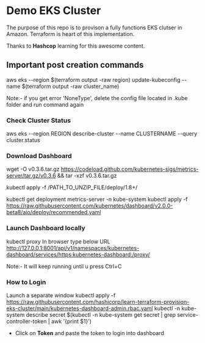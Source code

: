 # Demo EKS Cluster
The purpose of this repo is to provison a fully functions EKS clutser in Amazon.
Terraform is heart of this implementation.

Thanks to **Hashcop** learning for this awesome content.

## Important post creation commands

aws eks --region $(terraform output -raw region) update-kubeconfig --name $(terraform output -raw cluster_name)

Note:- if you get error 'NoneType', delete the config file located in .kube folder and run command again

### Check Cluster Status
aws eks --region REGION describe-cluster --name CLUSTERNAME --query cluster.status

### Download Dashboard

wget -O v0.3.6.tar.gz https://codeload.github.com/kubernetes-sigs/metrics-server/tar.gz/v0.3.6 && tar -xzf v0.3.6.tar.gz

kubectl apply -f /PATH_TO_UNZIP_FILE/deploy/1.8+/

kubectl get deployment metrics-server -n kube-system
kubectl apply -f https://raw.githubusercontent.com/kubernetes/dashboard/v2.0.0-beta8/aio/deploy/recommended.yaml

### Launch Dashboard locally

kubectl proxy
In browser type below URL  
http://127.0.0.1:8001/api/v1/namespaces/kubernetes-dashboard/services/https:kubernetes-dashboard:/proxy/

Note:- It will keep running until u press Ctrl+C

### How to Login
Launch a separate window
kubectl apply -f https://raw.githubusercontent.com/hashicorp/learn-terraform-provision-eks-cluster/main/kubernetes-dashboard-admin.rbac.yaml
kubectl -n kube-system describe secret $(kubectl -n kube-system get secret | grep service-controller-token | awk '{print $1}')

- Click on **Token** and paste the token to login into dashboard

